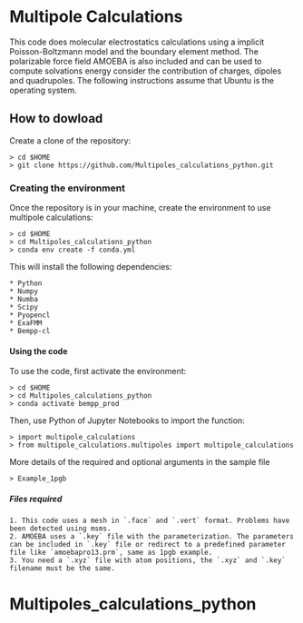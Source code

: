 # Multipole Calculations

This code does molecular electrostatics calculations using a implicit Poisson-Boltzmann model and the boundary element method. The polarizable force field AMOEBA is also included and can be used to compute solvations energy consider the contribution of charges, dipoles and quadrupoles.
The following instructions assume that Ubuntu is the operating system.

## How to dowload

Create a clone of the repository:

	> cd $HOME
	> git clone https://github.com/Multipoles_calculations_python.git

### Creating the environment

Once the repository is in your machine, create the environment to use multipole calculations:

	> cd $HOME
	> cd Multipoles_calculations_python
	> conda env create -f conda.yml

This will install the following dependencies:

	* Python
	* Numpy
	* Numba
	* Scipy
	* Pyopencl
	* ExaFMM
	* Bempp-cl

#### Using the code

To use the code, first activate the environment:

	> cd $HOME
	> cd Multipoles_calculations_python
	> conda activate bempp_prod

Then, use Python of Jupyter Notebooks to import the function:

	> import multipole_calculations
	> from multipole_calculations.multipoles import multipole_calculations

More details of the required and optional arguments in the sample file

	> Example_1pgb

##### Files required

	1. This code uses a mesh in `.face` and `.vert` format. Problems have been detected using msms.
	2. AMOEBA uses a `.key` file with the parameterization. The parameters can be included in `.key` file or redirect to a predefined parameter file like `amoebapro13.prm`, same as 1pgb example.
	3. You need a `.xyz` file with atom positions, the `.xyz` and `.key` filename must be the same.

# Multipoles_calculations_python
